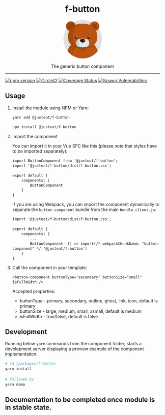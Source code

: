 
<div align="center">
  <h1>f-button</h1>

  <img width="125" alt="Fozzie Bear" src="../../bear.png" />

  <p>The generic button component</p>
</div>

---

[![npm version](https://badge.fury.io/js/%40justeat%2Ff-button.svg)](https://badge.fury.io/js/%40justeat%2Ff-button)
[![CircleCI](https://circleci.com/gh/justeat/fozzie-components.svg?style=svg)](https://circleci.com/gh/justeat/workflows/fozzie-components)
[![Coverage Status](https://coveralls.io/repos/github/justeat/f-button/badge.svg)](https://coveralls.io/github/justeat/f-button)
[![Known Vulnerabilities](https://snyk.io/test/github/justeat/f-button/badge.svg?targetFile=package.json)](https://snyk.io/test/github/justeat/f-button?targetFile=package.json)


## Usage

1.  Install the module using NPM or Yarn:

    ```bash
    yarn add @justeat/f-button
    ```

    ```bash
    npm install @justeat/f-button
    ```

2.  Import the component

    You can import it in your Vue SFC like this (please note that styles have to be imported separately):

    ```
    import ButtonComponent from '@justeat/f-button';
    import '@justeat/f-button/dist/f-button.css';

    export default {
        components: {
            ButtonComponent
        }
    }
    ```

    If you are using Webpack, you can import the component dynamically to separate the `button-component` bundle from the main `bundle.client.js`:

    ```
    import '@justeat/f-button/dist/f-button.css';

    export default {
        components: {
            ...
            ButtonComponent: () => import(/* webpackChunkName: "button-component" */ '@justeat/f-button')
        }
    }

    ```

3.  Call the component in your template:

    ```
    <button-component buttonType="secondary" buttonSize="small" isFullWidth />
    ```

    Accepted properties:
    - buttonType - primary, secondary, outline, ghost, link, icon, default is primary
    - buttonSize - large, medium, small, xsmall, default is medium
    - isFullWidth - true/false, default is false

## Development

Running below `yarn` commands from the component folder, starts a development
server displaying a preview example of the component implementation.

```bash
# cd /packages/f-button
yarn install

# followed by
yarn demo
```

## Documentation to be completed once module is in stable state.
